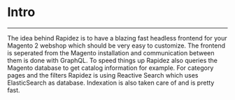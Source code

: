 # Intro

---

The idea behind Rapidez is to have a blazing fast headless frontend for your Magento 2 webshop which should be very easy to customize. The frontend is seperated from the Magento installation and communication between them is done with GraphQL. To speed things up Rapidez also queries the Magento database to get catalog information for example. For category pages and the filters Rapidez is using Reactive Search which uses ElasticSearch as database. Indexation is also taken care of and is pretty fast.
